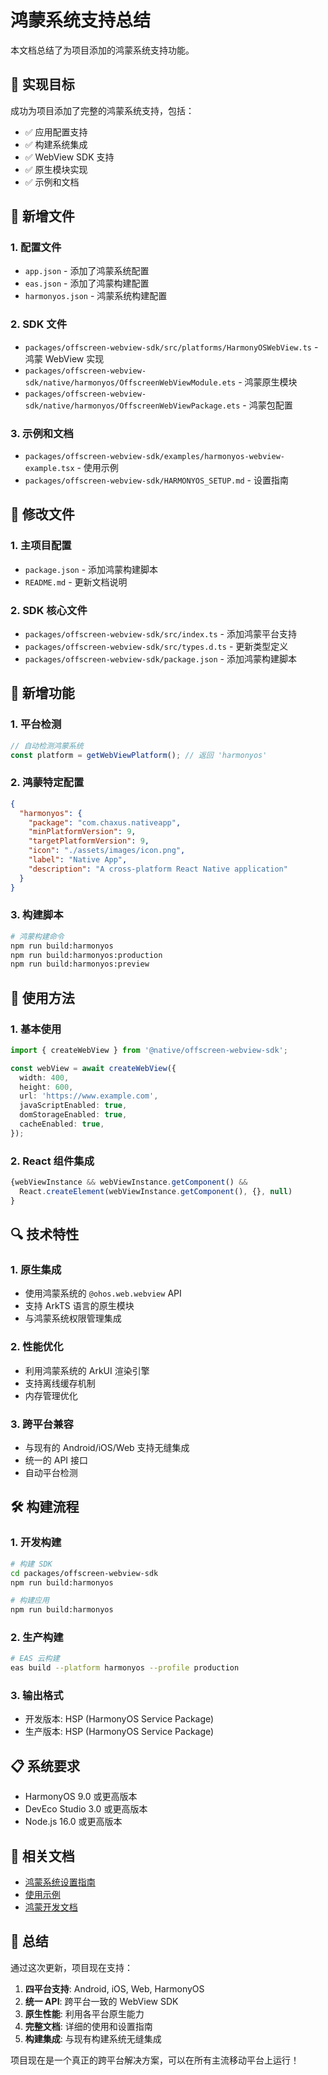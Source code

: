 # 鸿蒙系统支持总结

本文档总结了为项目添加的鸿蒙系统支持功能。

## 🎯 实现目标

成功为项目添加了完整的鸿蒙系统支持，包括：

- ✅ 应用配置支持
- ✅ 构建系统集成
- ✅ WebView SDK 支持
- ✅ 原生模块实现
- ✅ 示例和文档

## 📁 新增文件

### 1. 配置文件

- `app.json` - 添加了鸿蒙系统配置
- `eas.json` - 添加了鸿蒙构建配置
- `harmonyos.json` - 鸿蒙系统构建配置

### 2. SDK 文件

- `packages/offscreen-webview-sdk/src/platforms/HarmonyOSWebView.ts` - 鸿蒙 WebView 实现
- `packages/offscreen-webview-sdk/native/harmonyos/OffscreenWebViewModule.ets` - 鸿蒙原生模块
- `packages/offscreen-webview-sdk/native/harmonyos/OffscreenWebViewPackage.ets` - 鸿蒙包配置

### 3. 示例和文档

- `packages/offscreen-webview-sdk/examples/harmonyos-webview-example.tsx` - 使用示例
- `packages/offscreen-webview-sdk/HARMONYOS_SETUP.md` - 设置指南

## 🔧 修改文件

### 1. 主项目配置

- `package.json` - 添加鸿蒙构建脚本
- `README.md` - 更新文档说明

### 2. SDK 核心文件

- `packages/offscreen-webview-sdk/src/index.ts` - 添加鸿蒙平台支持
- `packages/offscreen-webview-sdk/src/types.d.ts` - 更新类型定义
- `packages/offscreen-webview-sdk/package.json` - 添加鸿蒙构建脚本

## 🚀 新增功能

### 1. 平台检测

```typescript
// 自动检测鸿蒙系统
const platform = getWebViewPlatform(); // 返回 'harmonyos'
```

### 2. 鸿蒙特定配置

```json
{
  "harmonyos": {
    "package": "com.chaxus.nativeapp",
    "minPlatformVersion": 9,
    "targetPlatformVersion": 9,
    "icon": "./assets/images/icon.png",
    "label": "Native App",
    "description": "A cross-platform React Native application"
  }
}
```

### 3. 构建脚本

```bash
# 鸿蒙构建命令
npm run build:harmonyos
npm run build:harmonyos:production
npm run build:harmonyos:preview
```

## 📱 使用方法

### 1. 基本使用

```typescript
import { createWebView } from '@native/offscreen-webview-sdk';

const webView = await createWebView({
  width: 400,
  height: 600,
  url: 'https://www.example.com',
  javaScriptEnabled: true,
  domStorageEnabled: true,
  cacheEnabled: true,
});
```

### 2. React 组件集成

```typescript
{webViewInstance && webViewInstance.getComponent() && 
  React.createElement(webViewInstance.getComponent(), {}, null)
}
```

## 🔍 技术特性

### 1. 原生集成

- 使用鸿蒙系统的 `@ohos.web.webview` API
- 支持 ArkTS 语言的原生模块
- 与鸿蒙系统权限管理集成

### 2. 性能优化

- 利用鸿蒙系统的 ArkUI 渲染引擎
- 支持离线缓存机制
- 内存管理优化

### 3. 跨平台兼容

- 与现有的 Android/iOS/Web 支持无缝集成
- 统一的 API 接口
- 自动平台检测

## 🛠️ 构建流程

### 1. 开发构建

```bash
# 构建 SDK
cd packages/offscreen-webview-sdk
npm run build:harmonyos

# 构建应用
npm run build:harmonyos
```

### 2. 生产构建

```bash
# EAS 云构建
eas build --platform harmonyos --profile production
```

### 3. 输出格式

- 开发版本: HSP (HarmonyOS Service Package)
- 生产版本: HSP (HarmonyOS Service Package)

## 📋 系统要求

- HarmonyOS 9.0 或更高版本
- DevEco Studio 3.0 或更高版本
- Node.js 16.0 或更高版本

## 🔗 相关文档

- [鸿蒙系统设置指南](./packages/offscreen-webview-sdk/HARMONYOS_SETUP.md)
- [使用示例](./packages/offscreen-webview-sdk/examples/harmonyos-webview-example.tsx)
- [鸿蒙开发文档](https://developer.harmonyos.com/)

## 🎉 总结

通过这次更新，项目现在支持：

1. **四平台支持**: Android, iOS, Web, HarmonyOS
2. **统一 API**: 跨平台一致的 WebView SDK
3. **原生性能**: 利用各平台原生能力
4. **完整文档**: 详细的使用和设置指南
5. **构建集成**: 与现有构建系统无缝集成

项目现在是一个真正的跨平台解决方案，可以在所有主流移动平台上运行！ 